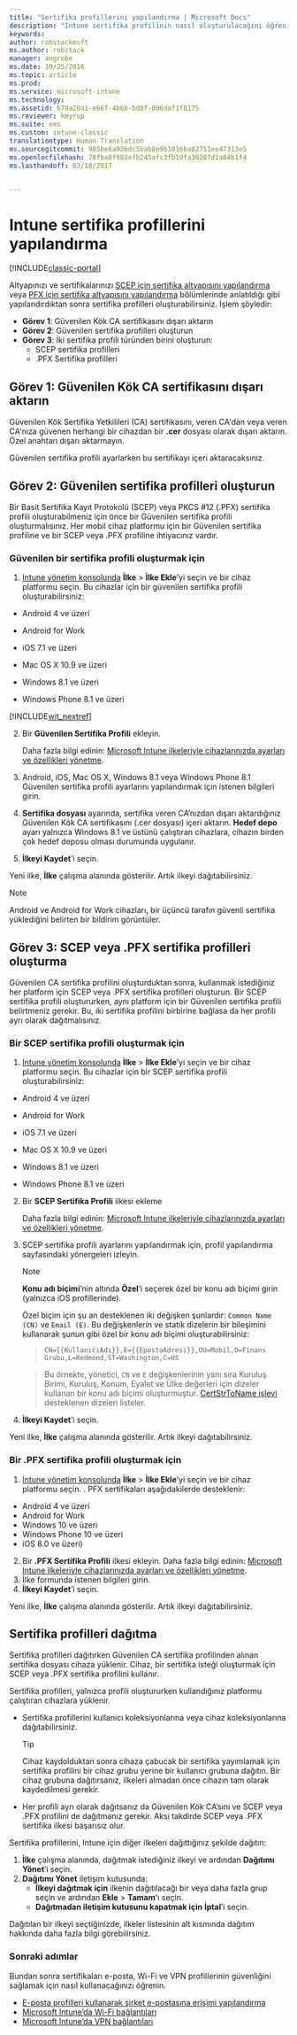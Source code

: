 ```yaml
---
title: "Sertifika profillerini yapılandırma | Microsoft Docs"
description: "Intune sertifika profilinin nasıl oluşturulacağını öğrenin."
keywords: 
author: robstackmsft
ms.author: robstack
manager: angrobe
ms.date: 10/25/2016
ms.topic: article
ms.prod: 
ms.service: microsoft-intune
ms.technology: 
ms.assetid: 679a20a1-e66f-4b6b-bd8f-896daf1f8175
ms.reviewer: kmyrup
ms.suite: ems
ms.custom: intune-classic
translationtype: Human Translation
ms.sourcegitcommit: 905be6a926dc5bab8e9b1016ba82751ee47313e5
ms.openlocfilehash: 70fba8f983efb245afc3fb19fa38287d1a84b1f4
ms.lasthandoff: 02/18/2017


---
```


# <a name="configure-intune-certificate-profiles"></a>Intune sertifika profillerini yapılandırma

[!INCLUDE[classic-portal](../includes/classic-portal.md)]

Altyapınızı ve sertifikalarınızı [SCEP için sertifika altyapısını yapılandırma](configure-certificate-infrastructure-for-scep.md) veya [PFX için sertifika altyapısını yapılandırma](configure-certificate-infrastructure-for-pfx.md) bölümlerinde anlatıldığı gibi yapılandırdıktan sonra sertifika profilleri oluşturabilirsiniz. İşlem şöyledir:

- **Görev 1**: Güvenilen Kök CA sertifikasını dışarı aktarın
- **Görev 2**: Güvenilen sertifika profilleri oluşturun
- **Görev 3**: İki sertifika profili türünden birini oluşturun:
  - SCEP sertifika profilleri
  - .PFX Sertifika profilleri

## <a name="task-1-export-the-trusted-root-ca-certificate"></a>**Görev 1**: Güvenilen Kök CA sertifikasını dışarı aktarın
Güvenilen Kök Sertifika Yetkilileri (CA) sertifikasını, veren CA'dan veya veren CA'nıza güvenen herhangi bir cihazdan bir **.cer** dosyası olarak dışarı aktarın. Özel anahtarı dışarı aktarmayın.

Güvenilen sertifika profili ayarlarken bu sertifikayı içeri aktaracaksınız.

## <a name="task-2-create-trusted-certificate-profiles"></a>**Görev 2**: Güvenilen sertifika profilleri oluşturun
Bir Basit Sertifika Kayıt Protokolü (SCEP) veya PKCS #12 (.PFX) sertifika profili oluşturabilmeniz için önce bir Güvenilen sertifika profili oluşturmalısınız. Her mobil cihaz platformu için bir Güvenilen sertifika profiline ve bir SCEP veya .PFX profiline ihtiyacınız vardır.

### <a name="to-create-a-trusted-certificate-profile"></a>Güvenilen bir sertifika profili oluşturmak için

1.  [Intune yönetim konsolunda](https://manage.microsoft.com) **İlke** &gt; **İlke Ekle**’yi seçin ve bir cihaz platformu seçin. Bu cihazlar için bir güvenilen sertifika profili oluşturabilirsiniz:

-  Android 4 ve üzeri

-  Android for Work

-  iOS 7.1 ve üzeri

-  Mac OS X 10.9 ve üzeri

-  Windows 8.1 ve üzeri

-  Windows Phone 8.1 ve üzeri

[!INCLUDE[wit_nextref](../includes/afw_rollout_disclaimer.md)]

2.  Bir **Güvenilen Sertifika Profili** ekleyin.

    Daha fazla bilgi edinin: [Microsoft Intune ilkeleriyle cihazlarınızda ayarları ve özellikleri yönetme](manage-settings-and-features-on-your-devices-with-microsoft-intune-policies.md).

3.  Android, iOS, Mac OS X, Windows 8.1 veya Windows Phone 8.1 Güvenilen sertifika profili ayarlarını yapılandırmak için istenen bilgileri girin.
4.  **Sertifika dosyası** ayarında, sertifika veren CA’nızdan dışarı aktardığınız Güvenilen Kök CA sertifikasını (.cer dosyası) içeri aktarın. **Hedef depo** ayarı yalnızca Windows 8.1 ve üstünü çalıştıran cihazlara, cihazın birden çok hedef deposu olması durumunda uygulanır.

4.  **İlkeyi Kaydet**’i seçin.

Yeni ilke, **İlke** çalışma alanında gösterilir. Artık ilkeyi dağıtabilirsiniz.

> [!NOTE]
>
> Android ve Android for Work cihazları, bir üçüncü tarafın güvenli sertifika yüklediğini belirten bir bildirim görüntüler.


## <a name="task-3-create-scep-or-pfx-certificate-profiles"></a>**Görev 3**: SCEP veya .PFX sertifika profilleri oluşturma
Güvenilen CA sertifika profilini oluşturduktan sonra, kullanmak istediğiniz her platform için SCEP veya .PFX sertifika profilleri oluşturun. Bir SCEP sertifika profili oluştururken, aynı platform için bir Güvenilen sertifika profili belirtmeniz gerekir. Bu, iki sertifika profilini birbirine bağlasa da her profili ayrı olarak dağıtmalısınız.

### <a name="to-create-an-scep-certificate-profile"></a>Bir SCEP sertifika profili oluşturmak için

1.  [Intune yönetim konsolunda](https://manage.microsoft.com) **İlke** &gt; **İlke Ekle**’yi seçin ve bir cihaz platformu seçin.  Bu cihazlar için bir SCEP sertifika profili oluşturabilirsiniz:

-  Android 4 ve üzeri

-  Android for Work

-  iOS 7.1 ve üzeri

-  Mac OS X 10.9 ve üzeri

-  Windows 8.1 ve üzeri

-  Windows Phone 8.1 ve üzeri

2.  Bir **SCEP Sertifika Profili** ilkesi ekleme

    Daha fazla bilgi edinin: [Microsoft Intune ilkeleriyle cihazlarınızda ayarları ve özellikleri yönetme](manage-settings-and-features-on-your-devices-with-microsoft-intune-policies.md).

3.  SCEP sertifika profili ayarlarını yapılandırmak için, profil yapılandırma sayfasındaki yönergeleri izleyin.
    > [!NOTE]
    >
    > **Konu adı biçimi**’nin altında **Özel**’i seçerek özel bir konu adı biçimi girin (yalnızca iOS profillerinde).
    >
    > Özel biçim için şu an desteklenen iki değişken şunlardır: `Common Name (CN)` ve `Email (E)`. Bu değişkenlerin ve statik dizelerin bir bileşimini kullanarak şunun gibi özel bir konu adı biçimi oluşturabilirsiniz:

    >     CN={{KullanıcıAdı}},E={{EpostaAdresi}},OU=Mobil,O=Finans Grubu,L=Redmond,ST=Washington,C=US

    > Bu örnekte, yönetici, `CN` ve `E` değişkenlerinin yanı sıra Kuruluş Birimi, Kuruluş, Konum, Eyalet ve Ülke değerleri için dizeler kullanan bir konu adı biçimi oluşturmuştur. [CertStrToName işlevi](https://msdn.microsoft.com/en-us/library/windows/desktop/aa377160.aspx) desteklenen dizeleri listeler.

4.  **İlkeyi Kaydet**’i seçin.

Yeni ilke, **İlke** çalışma alanında gösterilir. Artık ilkeyi dağıtabilirsiniz.

### <a name="to-create-a-pfx-certificate-profile"></a>Bir .PFX sertifika profili oluşturmak için

1.  [Intune yönetim konsolunda](https://manage.microsoft.com) **İlke** &gt; **İlke Ekle**’yi seçin ve bir cihaz platformu seçin. . PFX sertifikaları aşağıdakilerde desteklenir:
  - Android 4 ve üzeri
  - Android for Work
  - Windows 10 ve üzeri
  - Windows Phone 10 ve üzeri
  - iOS 8.0 ve üzeri)    


2.  Bir **.PFX Sertifika Profili** ilkesi ekleyin.
      Daha fazla bilgi edinin: [Microsoft Intune ilkeleriyle cihazlarınızda ayarları ve özellikleri yönetme](manage-settings-and-features-on-your-devices-with-microsoft-intune-policies.md).
3.  İlke formunda istenen bilgileri girin.
4.  **İlkeyi Kaydet**’i seçin.

Yeni ilke, **İlke** çalışma alanında gösterilir. Artık ilkeyi dağıtabilirsiniz.

## <a name="deploy-certificate-profiles"></a>Sertifika profilleri dağıtma
Sertifika profilleri dağıtırken Güvenilen CA sertifika profilinden alınan sertifika dosyası cihaza yüklenir. Cihaz, bir sertifika isteği oluşturmak için SCEP veya .PFX sertifika profilini kullanır.

Sertifika profilleri, yalnızca profili oluştururken kullandığınız platformu çalıştıran cihazlara yüklenir.

-   Sertifika profillerini kullanıcı koleksiyonlarına veya cihaz koleksiyonlarına dağıtabilirsiniz.

    > [!TIP]
    > Cihaz kaydolduktan sonra cihaza çabucak bir sertifika yayımlamak için sertifika profilini bir cihaz grubu yerine bir kullanıcı grubuna dağıtın. Bir cihaz grubuna dağıtırsanız, ilkeleri almadan önce cihazın tam olarak kaydedilmesi gerekir.

-   Her profili ayrı olarak dağıtsanız da Güvenilen Kök CA’sını ve SCEP veya .PFX profilini de dağıtmanız gerekir. Aksi takdirde SCEP veya .PFX sertifika ilkesi başarısız olur.

Sertifika profillerini, Intune için diğer ilkeleri dağıttığınız şekilde dağıtın:

1.  **İlke** çalışma alanında, dağıtmak istediğiniz ilkeyi ve ardından **Dağıtımı Yönet**’i seçin.
2.  **Dağıtımı Yönet** iletişim kutusunda:
    -   **İlkeyi dağıtmak için** ilkenin dağıtılacağı bir veya daha fazla grup seçin ve ardından **Ekle** &gt; **Tamam**'ı seçin.
    -   **Dağıtmadan iletişim kutusunu kapatmak için** **İptal**’i seçin.

Dağıtılan bir ilkeyi seçtiğinizde, ilkeler listesinin alt kısmında dağıtım hakkında daha fazla bilgi görebilirsiniz.

### <a name="next-steps"></a>Sonraki adımlar

Bundan sonra sertifikaları e-posta, Wi-Fi ve VPN profillerinin güvenliğini sağlamak için nasıl kullanacağınızı öğrenin.

-  [E-posta profilleri kullanarak şirket e-postasına erişimi yapılandırma](configure-access-to-corporate-email-using-email-profiles-with-Microsoft-Intune.md)
-  [Microsoft Intune’da Wi-Fi bağlantıları](wi-fi-connections-in-microsoft-intune.md)
-  [Microsoft Intune’da VPN bağlantıları](vpn-connections-in-microsoft-intune.md)

